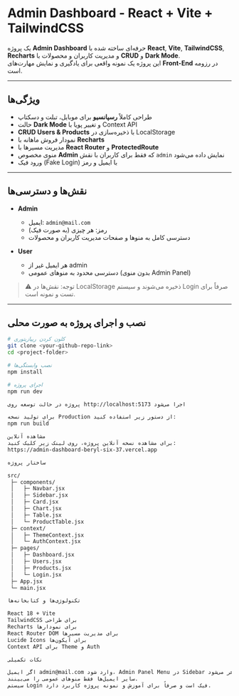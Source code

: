 # Admin Dashboard - React + Vite + TailwindCSS

یک پروژه **Admin Dashboard** حرفه‌ای ساخته شده با **React**, **Vite**, **TailwindCSS**, **Recharts** و مدیریت کاربران و محصولات با **CRUD** و **Dark Mode**.  
این پروژه یک نمونه واقعی برای یادگیری و نمایش مهارت‌های **Front-End** در رزومه است.

---

## ویژگی‌ها

- طراحی کاملاً **رسپانسیو** برای موبایل، تبلت و دسکتاپ  
- حالت **Dark Mode** و تغییر پویا با Context API  
- **CRUD Users & Products** با ذخیره‌سازی در LocalStorage  
- نمودار فروش ماهانه با **Recharts**  
- مدیریت مسیرها با **React Router** و **ProtectedRoute**  
- منوی مخصوص **Admin** که فقط برای کاربران با نقش `admin` نمایش داده می‌شود  
- ورود فیک (Fake Login) با ایمیل و رمز  

---

## نقش‌ها و دسترسی‌ها

- **Admin**  
  - ایمیل: `admin@mail.com`  
  - رمز: هر چیزی (به صورت فیک)  
  - دسترسی کامل به منوها و صفحات مدیریت کاربران و محصولات

- **User**  
  - هر ایمیل غیر از admin  
  - دسترسی محدود به منوهای عمومی (بدون منوی Admin Panel)

> ⚠️ توجه: نقش‌ها در LocalStorage ذخیره می‌شوند و سیستم Login صرفاً برای تست و نمونه است.

---

## نصب و اجرای پروژه به صورت محلی

```bash
# کلون کردن ریپازیتوری
git clone <your-github-repo-link>
cd <project-folder>

# نصب وابستگی‌ها
npm install

# اجرای پروژه
npm run dev

پروژه در حالت توسعه روی http://localhost:5173 اجرا می‌شود

برای تولید نسخه Production از دستور زیر استفاده کنید:
npm run build

مشاهده آنلاین
برای مشاهده نسخه آنلاین پروژه، روی لینک زیر کلیک کنید:
https://admin-dashboard-beryl-six-37.vercel.app

ساختار پروژه

src/
 ├─ components/
 │   ├─ Navbar.jsx
 │   ├─ Sidebar.jsx
 │   ├─ Card.jsx
 │   ├─ Chart.jsx
 │   ├─ Table.jsx
 │   └─ ProductTable.jsx
 ├─ context/
 │   ├─ ThemeContext.jsx
 │   └─ AuthContext.jsx
 ├─ pages/
 │   ├─ Dashboard.jsx
 │   ├─ Users.jsx
 │   ├─ Products.jsx
 │   └─ Login.jsx
 ├─ App.jsx
 └─ main.jsx

تکنولوژی‌ها و کتابخانه‌ها

React 18 + Vite
TailwindCSS برای طراحی
Recharts برای نمودارها
React Router DOM برای مدیریت مسیرها
Lucide Icons برای آیکون‌ها
Context API برای Theme و Auth

نکات تکمیلی

اگر ایمیل admin@mail.com وارد شود، Admin Panel Menu در Sidebar ظاهر می‌شود.
سایر ایمیل‌ها فقط منوهای عمومی را می‌بینند.
سیستم Login فیک است و صرفاً برای آموزش و نمونه پروژه کاربرد دارد.